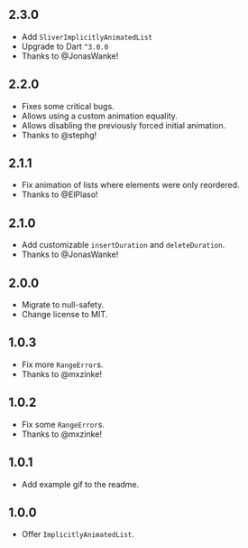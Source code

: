 ## 2.3.0

- Add `SliverImplicitlyAnimatedList`
- Upgrade to Dart `^3.0.0`
- Thanks to @JonasWanke!

## 2.2.0

- Fixes some critical bugs.
- Allows using a custom animation equality.
- Allows disabling the previously forced initial animation.
- Thanks to @stephg!

## 2.1.1

- Fix animation of lists where elements were only reordered.
- Thanks to @ElPlaso!

## 2.1.0

- Add customizable `insertDuration` and `deleteDuration`.
- Thanks to @JonasWanke!

## 2.0.0

- Migrate to null-safety.
- Change license to MIT.

## 1.0.3

- Fix more `RangeError`s.
- Thanks to @mxzinke!

## 1.0.2

- Fix some `RangeError`s.
- Thanks to @mxzinke!

## 1.0.1

- Add example gif to the readme.

## 1.0.0

- Offer `ImplicitlyAnimatedList`.
